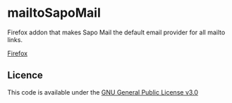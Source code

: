 # mailtoSapoMail 
Firefox addon that makes Sapo Mail the default email provider for all mailto links.

[Firefox](https://addons.mozilla.org/pt-PT/firefox/addon/mail-to/)

## Licence 
This code is available under the [GNU General Public License v3.0](LICENSE.md)